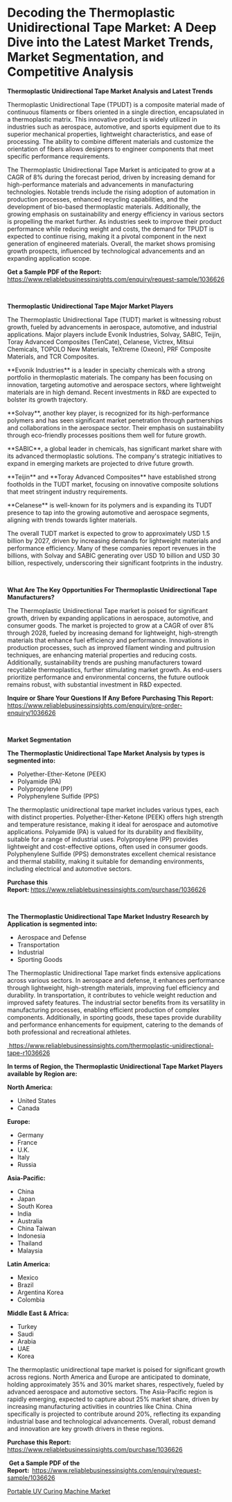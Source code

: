 <p><h1>Decoding the Thermoplastic Unidirectional Tape Market: A Deep Dive into the Latest Market Trends, Market Segmentation, and Competitive Analysis</h1></p><p><strong>Thermoplastic Unidirectional Tape Market Analysis and Latest Trends</strong></p>
<p><p>Thermoplastic Unidirectional Tape (TPUDT) is a composite material made of continuous filaments or fibers oriented in a single direction, encapsulated in a thermoplastic matrix. This innovative product is widely utilized in industries such as aerospace, automotive, and sports equipment due to its superior mechanical properties, lightweight characteristics, and ease of processing. The ability to combine different materials and customize the orientation of fibers allows designers to engineer components that meet specific performance requirements.</p><p>The Thermoplastic Unidirectional Tape Market is anticipated to grow at a CAGR of 8% during the forecast period, driven by increasing demand for high-performance materials and advancements in manufacturing technologies. Notable trends include the rising adoption of automation in production processes, enhanced recycling capabilities, and the development of bio-based thermoplastic materials. Additionally, the growing emphasis on sustainability and energy efficiency in various sectors is propelling the market further. As industries seek to improve their product performance while reducing weight and costs, the demand for TPUDT is expected to continue rising, making it a pivotal component in the next generation of engineered materials. Overall, the market shows promising growth prospects, influenced by technological advancements and an expanding application scope.</p></p>
<p><strong>Get a Sample PDF of the Report:&nbsp;</strong> <a href="https://www.reliablebusinessinsights.com/enquiry/request-sample/1036626?utm_campaign=3356&utm_medium=2&utm_source=Github&utm_content=ia&utm_term=21032025&utm_id=thermoplastic-unidirectional-tape">https://www.reliablebusinessinsights.com/enquiry/request-sample/1036626</a></p>
<p>&nbsp;</p>
<p><strong>Thermoplastic Unidirectional Tape Major Market Players</strong></p>
<p><p>The Thermoplastic Unidirectional Tape (TUDT) market is witnessing robust growth, fueled by advancements in aerospace, automotive, and industrial applications. Major players include Evonik Industries, Solvay, SABIC, Teijin, Toray Advanced Composites (TenCate), Celanese, Victrex, Mitsui Chemicals, TOPOLO New Materials, TeXtreme (Oxeon), PRF Composite Materials, and TCR Composites.</p><p>**Evonik Industries** is a leader in specialty chemicals with a strong portfolio in thermoplastic materials. The company has been focusing on innovation, targeting automotive and aerospace sectors, where lightweight materials are in high demand. Recent investments in R&D are expected to bolster its growth trajectory.</p><p>**Solvay**, another key player, is recognized for its high-performance polymers and has seen significant market penetration through partnerships and collaborations in the aerospace sector. Their emphasis on sustainability through eco-friendly processes positions them well for future growth.</p><p>**SABIC**, a global leader in chemicals, has significant market share with its advanced thermoplastic solutions. The company's strategic initiatives to expand in emerging markets are projected to drive future growth. </p><p>**Teijin** and **Toray Advanced Composites** have established strong footholds in the TUDT market, focusing on innovative composite solutions that meet stringent industry requirements. </p><p>**Celanese** is well-known for its polymers and is expanding its TUDT presence to tap into the growing automotive and aerospace segments, aligning with trends towards lighter materials.</p><p>The overall TUDT market is expected to grow to approximately USD 1.5 billion by 2027, driven by increasing demands for lightweight materials and performance efficiency. Many of these companies report revenues in the billions, with Solvay and SABIC generating over USD 10 billion and USD 30 billion, respectively, underscoring their significant footprints in the industry.</p></p>
<p>&nbsp;</p>
<p><strong>What Are The Key Opportunities For Thermoplastic Unidirectional Tape Manufacturers?</strong></p>
<p><p>The Thermoplastic Unidirectional Tape market is poised for significant growth, driven by expanding applications in aerospace, automotive, and consumer goods. The market is projected to grow at a CAGR of over 8% through 2028, fueled by increasing demand for lightweight, high-strength materials that enhance fuel efficiency and performance. Innovations in production processes, such as improved filament winding and pultrusion techniques, are enhancing material properties and reducing costs. Additionally, sustainability trends are pushing manufacturers toward recyclable thermoplastics, further stimulating market growth. As end-users prioritize performance and environmental concerns, the future outlook remains robust, with substantial investment in R&D expected.</p></p>
<p><strong>Inquire or Share Your Questions If Any Before Purchasing This Report:</strong> <a href="https://www.reliablebusinessinsights.com/enquiry/pre-order-enquiry/1036626?utm_campaign=3356&utm_medium=2&utm_source=Github&utm_content=ia&utm_term=21032025&utm_id=thermoplastic-unidirectional-tape">https://www.reliablebusinessinsights.com/enquiry/pre-order-enquiry/1036626</a></p>
<p>&nbsp;</p>
<p><strong>Market Segmentation</strong></p>
<p><strong>The Thermoplastic Unidirectional Tape Market Analysis by types is segmented into:</strong></p>
<p><ul><li>Polyether-Ether-Ketone (PEEK)</li><li>Polyamide (PA)</li><li>Polypropylene (PP)</li><li>Polyphenylene Sulfide (PPS)</li></ul></p>
<p><p>The thermoplastic unidirectional tape market includes various types, each with distinct properties. Polyether-Ether-Ketone (PEEK) offers high strength and temperature resistance, making it ideal for aerospace and automotive applications. Polyamide (PA) is valued for its durability and flexibility, suitable for a range of industrial uses. Polypropylene (PP) provides lightweight and cost-effective options, often used in consumer goods. Polyphenylene Sulfide (PPS) demonstrates excellent chemical resistance and thermal stability, making it suitable for demanding environments, including electrical and automotive sectors.</p></p>
<p><strong>Purchase this Report:&nbsp;</strong><a href="https://www.reliablebusinessinsights.com/purchase/1036626?utm_campaign=3356&utm_medium=2&utm_source=Github&utm_content=ia&utm_term=21032025&utm_id=thermoplastic-unidirectional-tape">https://www.reliablebusinessinsights.com/purchase/1036626</a></p>
<p>&nbsp;</p>
<p><strong>The Thermoplastic Unidirectional Tape Market Industry Research by Application is segmented into:</strong></p>
<p><ul><li>Aerospace and Defense</li><li>Transportation</li><li>Industrial</li><li>Sporting Goods</li></ul></p>
<p><p>The Thermoplastic Unidirectional Tape market finds extensive applications across various sectors. In aerospace and defense, it enhances performance through lightweight, high-strength materials, improving fuel efficiency and durability. In transportation, it contributes to vehicle weight reduction and improved safety features. The industrial sector benefits from its versatility in manufacturing processes, enabling efficient production of complex components. Additionally, in sporting goods, these tapes provide durability and performance enhancements for equipment, catering to the demands of both professional and recreational athletes.</p></p>
<p><a href="https://www.reliablebusinessinsights.com/thermoplastic-unidirectional-tape-r1036626?utm_campaign=3356&utm_medium=2&utm_source=Github&utm_content=ia&utm_term=21032025&utm_id=thermoplastic-unidirectional-tape">&nbsp;https://www.reliablebusinessinsights.com/thermoplastic-unidirectional-tape-r1036626</a></p>
<p><strong>In terms of Region, the Thermoplastic Unidirectional Tape Market Players available by Region are:</strong></p>
<p>
    <p> <strong> North America: </strong>
        <ul>
            <li>United States</li>
            <li>Canada</li>
        </ul>
        </p> 
    <p> <strong> Europe: </strong>
        <ul>
            <li>Germany</li>
            <li>France</li>
            <li>U.K.</li>
            <li>Italy</li>
            <li>Russia</li>
        </ul>
        </p> 
    <p> <strong> Asia-Pacific: </strong>
        <ul>
            <li>China</li>
            <li>Japan</li>
            <li>South Korea</li>
            <li>India</li>
            <li>Australia</li>
            <li>China Taiwan</li>
            <li>Indonesia</li>
            <li>Thailand</li>
            <li>Malaysia</li>
        </ul>
        </p> 
    <p> <strong> Latin America: </strong>
        <ul>
            <li>Mexico</li>
            <li>Brazil</li>
            <li>Argentina Korea</li>
            <li>Colombia</li>
        </ul>
        </p> 
    <p> <strong> Middle East & Africa: </strong>
        <ul>
            <li>Turkey</li>
            <li>Saudi</li>
            <li>Arabia</li>
            <li>UAE</li>
            <li>Korea</li>
        </ul>
    </p>
    </p>
<p><p>The thermoplastic unidirectional tape market is poised for significant growth across regions. North America and Europe are anticipated to dominate, holding approximately 35% and 30% market shares, respectively, fueled by advanced aerospace and automotive sectors. The Asia-Pacific region is rapidly emerging, expected to capture about 25% market share, driven by increasing manufacturing activities in countries like China. China specifically is projected to contribute around 20%, reflecting its expanding industrial base and technological advancements. Overall, robust demand and innovation are key growth drivers in these regions.</p></p>
<p><strong>Purchase this Report: </strong><a href="https://www.reliablebusinessinsights.com/purchase/1036626?utm_campaign=3356&utm_medium=2&utm_source=Github&utm_content=ia&utm_term=21032025&utm_id=thermoplastic-unidirectional-tape">https://www.reliablebusinessinsights.com/purchase/1036626</a></p>
<p>&nbsp;<strong>Get a Sample PDF of the Report:&nbsp;&nbsp;</strong><a href="https://www.reliablebusinessinsights.com/enquiry/request-sample/1036626?utm_campaign=3356&utm_medium=2&utm_source=Github&utm_content=ia&utm_term=21032025&utm_id=thermoplastic-unidirectional-tape">https://www.reliablebusinessinsights.com/enquiry/request-sample/1036626</a></p>
<p><strong></strong></p>
<p><p><a href="https://github.com/chkrselia/Market-Research-Report-List-1/blob/main/portable-uv-curing-machine-market.md?utm_campaign=3356&utm_medium=2&utm_source=Github&utm_content=ia&utm_term=21032025&utm_id=thermoplastic-unidirectional-tape">Portable UV Curing Machine Market</a></p></p>
